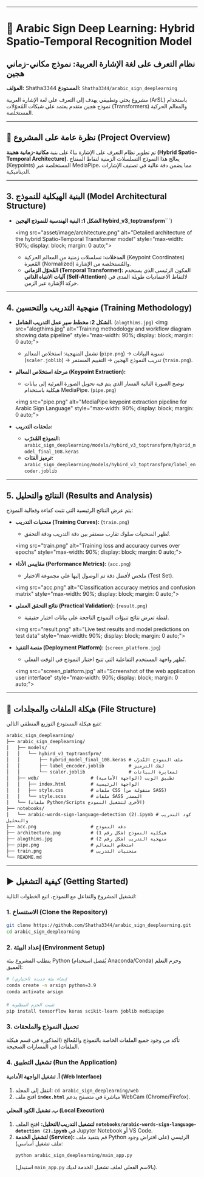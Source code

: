 
-----

# 📖 Arabic Sign Deep Learning: Hybrid Spatio-Temporal Recognition Model

## نظام التعرف على لغة الإشارة العربية: نموذج مكاني-زماني هجين

**المؤلف:** Shatha3344
**المستودع:** `Shatha3344/arabic_sign_deeplearning`

مشروع بحثي وتطبيقي يهدف إلى التعرف على لغة الإشارة العربية (ArSL) باستخدام نموذج هجين متقدم يعتمد على شبكات المُحوّلات (Transformers) والمعالم الحركية المستخلصة.

-----

## 🚀 نظرة عامة على المشروع (Project Overview)

تم تطوير نظام التعرف على الإشارة بناءً على بنية **مكانية-زمانية هجينة (Hybrid Spatio-Temporal Architecture)**. يعالج هذا النموذج التسلسلات الزمنية لنقاط المفتاح (Keypoints) المستخلصة عبر MediaPipe، مما يضمن دقة عالية في تصنيف الإشارات الديناميكية.

-----

## 3\. البنية الهيكلية للنموذج (Model Architectural Structure)

  * **الشكل 1: البنية الهندسية للنموذج الهجين hybird_v3_toptransfprm`**``)
    
    <img src="asset/image/architecture.png" alt="Detailed architecture of the hybrid Spatio-Temporal Transformer model" style="max-width: 90%; display: block; margin: 0 auto;"\>
      * **المدخلات:** تسلسلات زمنية من المعالم الحركية (Keypoint Coordinates) المُعيرة (Normalized) والمُستخلصة من الإشارة.
      * **المُحوّل الزماني (Temporal Transformer):** المكون الرئيسي الذي يستخدم **آليات الانتباه الذاتي (Self-Attention)** لالتقاط الاعتماديات طويلة المدى في حركة الإشارة عبر الزمن.

-----

## 4\. منهجية التدريب والتحسين (Training Methodology)

  * **الشكل 2: مخطط سير عمل التدريب الشامل.** (`alogthims.jpg`)
    \<img src="alogthims.jpg" alt="Training methodology and workflow diagram showing data pipeline" style="max-width: 90%; display: block; margin: 0 auto;"\>

      * تشمل المنهجية: استخلاص المعالم (`pipe.png`) $\rightarrow$ تسوية البيانات (`scaler.joblib`) $\rightarrow$ تدريب النموذج الهجين $\rightarrow$ التقييم المستمر (`train.png`).

  * **مرحلة استخلاص المعالم (Keypoint Extraction):**

      * توضح الصورة التالية المسار الذي يتم فيه تحويل الصورة المرئية إلى بيانات هيكلية باستخدام MediaPipe. (`pipe.png`)

    \<img src="pipe.png" alt="MediaPipe keypoint extraction pipeline for Arabic Sign Language" style="max-width: 90%; display: block; margin: 0 auto;"\>

  * **ملحقات التدريب:**

      * **النموذج المُدرّب:** `arabic_sign_deeplearning/models/hybird_v3_toptransfprm/hybrid_model_final_108.keras`
      * **ترميز الفئات:** `arabic_sign_deeplearning/models/hybird_v3_toptransfprm/label_encoder.joblib`

-----

## 5\. النتائج والتحليل (Results and Analysis)

يتم عرض النتائج الرئيسية التي تثبت كفاءة وفعالية النموذج:

  * **منحنيات التدريب (Training Curves):** (`train.png`)

      * تُظهر المنحنيات سلوك تقارب مستقر بين دقة التدريب ودقة التحقق.

    \<img src="train.png" alt="Training loss and accuracy curves over epochs" style="max-width: 90%; display: block; margin: 0 auto;"\>

  * **مقاييس الأداء (Performance Metrics):** (`acc.png`)

      * ملخص لأفضل دقة تم الوصول إليها على مجموعة الاختبار (Test Set).

    \<img src="acc.png" alt="Classification accuracy metrics and confusion matrix" style="max-width: 90%; display: block; margin: 0 auto;"\>

  * **نتائج التحقق العملي (Practical Validation):** (`result.png`)

      * لقطة تعرض نتائج تنبؤات النموذج الناجحة على بيانات اختبار حقيقية.

    \<img src="result.png" alt="Live test results and model predictions on test data" style="max-width: 90%; display: block; margin: 0 auto;"\>

  * **منصة التنفيذ (Deployment Platform):** (`screen_platform.jpg`)

      * تُظهر واجهة المستخدم التفاعلية التي تتيح اختبار النموذج في الوقت الفعلي.

    \<img src="screen\_platform.jpg" alt="Screenshot of the web application user interface" style="max-width: 90%; display: block; margin: 0 auto;"\>

-----

## 📁 هيكلة الملفات والمجلدات (File Structure)

تتبع هيكلة المستودع التوزيع المنطقي التالي:

```
arabic_sign_deeplearning/
├── arabic_sign_deeplearning/ 
│   ├── models/
│   │   └── hybird_v3_toptransfprm/
│   │       ├── hybrid_model_final_108.keras # ملف النموذج المُدرّب
│   │       ├── label_encoder.joblib         # لفك الترميز
│   │       └── scaler.joblib                # لمعايرة البيانات
│   ├── web/                   # تطبيق الويب (الواجهة الأمامية)
│   │   ├── index.html         # الواجهة الرئيسية
│   │   ├── style.css          # ملفات CSS (منقولة من SASS)
│   │   └── style.scss         # ملفات SASS المصدر
│   └── (ملفات Python/Scripts الأخرى لتشغيل النموذج)
├── notebooks/
│   └── arabic-words-sign-language-detection (2).ipynb # كود التدريب والتحليل
├── acc.png                    # دقة النموذج
├── architecture.png           # هيكلية النموذج (شكل رقم 1)
├── alogthims.jpg              # منهجية التدريب (شكل رقم 2)
├── pipe.png                   # استخلاص المعالم
├── train.png                  # منحنيات التدريب
└── README.md
```

-----

## ▶️ كيفية التشغيل (Getting Started)

لتشغيل المشروع والتفاعل مع النموذج، اتبع الخطوات التالية:

### 1\. الاستنساخ (Clone the Repository)

```bash
git clone https://github.com/Shatha3344/arabic_sign_deeplearning.git
cd arabic_sign_deeplearning
```

### 2\. إعداد البيئة (Environment Setup)

يتطلب المشروع بيئة Python (يُفضل استخدام Anaconda/Conda) وحزم التعلم العميق:

```bash
# إنشاء بيئة جديدة (اختياري)
conda create -n arsign python=3.9
conda activate arsign

# تثبيت الحزم المطلوبة
pip install tensorflow keras scikit-learn joblib mediapipe 
```

### 3\. تحميل النموذج والملحقات

تأكد من وجود جميع الملفات الخاصة بالنموذج والمُعالج (المذكورة في قسم هيكلة الملفات) في المسارات الصحيحة.

### 4\. تشغيل التطبيق (Run the Application)

#### أ. تشغيل الواجهة الأمامية (Web Interface)

1.  انتقل إلى المجلد: `cd arabic_sign_deeplearning/web`
2.  افتح ملف **`index.html`** مباشرة في متصفح يدعم WebCam (Chrome/Firefox).

#### ب. تشغيل الكود المحلي (Local Execution)

1.  **لتشغيل التدريب/التحليل:** افتح الملف **`notebooks/arabic-words-sign-language-detection (2).ipynb`** في Jupyter Notebook أو VS Code.
2.  **لتشغيل الخدمة (Service):** قم بتنفيذ ملف Python الرئيسي (على افتراض وجود ملف تشغيل أساسي):
    ```bash
    python arabic_sign_deeplearning/main_app.py 
    ```
    (استبدل `main_app.py` بالاسم الفعلي لملف تشغيل الخدمة لديك).
